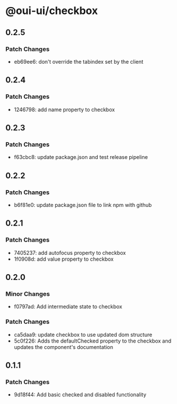# @oui-ui/checkbox

## 0.2.5

### Patch Changes

-   eb69ee6: don't override the tabindex set by the client

## 0.2.4

### Patch Changes

-   1246798: add name property to checkbox

## 0.2.3

### Patch Changes

-   f63cbc8: update package.json and test release pipeline

## 0.2.2

### Patch Changes

-   b6f81e0: update package.json file to link npm with github

## 0.2.1

### Patch Changes

-   7405237: add autofocus property to checkbox
-   1f0908d: add value property to checkbox

## 0.2.0

### Minor Changes

-   f0797ad: Add intermediate state to checkbox

### Patch Changes

-   ca5daa9: update checkbox to use updated dom structure
-   5c0f226: Adds the defaultChecked property to the checkbox and updates the component's documentation

## 0.1.1

### Patch Changes

-   9d18f44: Add basic checked and disabled functionality

